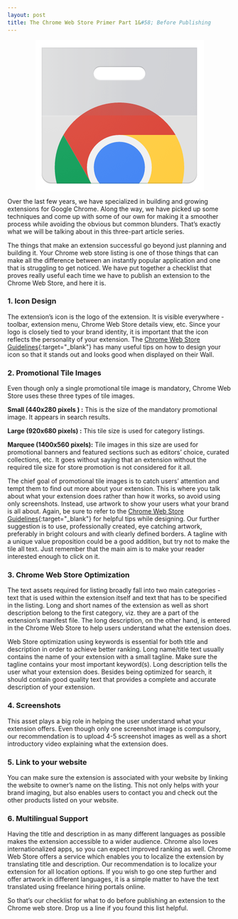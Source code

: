 ```yaml
---
layout: post
title: The Chrome Web Store Primer Part 1&#58; Before Publishing
---
```


<img style="display: block; margin: auto;" alt="Machine Learning" title="Machine Learning" src="/images/chrome-webstore-logo.png">

Over the last few years, we have specialized in building and growing extensions for Google Chrome. Along the way, we have picked up some techniques and come up with some of our own for making it a smoother process while avoiding the obvious but common blunders. That’s exactly what we will be talking about in this three-part article series.


The things that make an extension successful go beyond just planning and building it. Your Chrome web store listing is one of those things that can make all the difference between an instantly popular application and one that is struggling to get noticed. We have put together a checklist that proves really useful each time we have to publish an extension to the Chrome Web Store, and here it is.


### 1. Icon Design
The extension’s icon is the logo of the extension. It is visible everywhere -  toolbar, extension menu, Chrome Web Store details view, etc. Since your logo is closely tied to your brand identity, it is important that the icon reflects the personality of your extension. The [Chrome Web Store Guidelines](https://developer.chrome.com/webstore/images#icons "Chrome Web Store Guidelines"){:target="_blank"} has many useful tips on how to design your icon so that it stands out and looks good when displayed on their Wall.



### 2. Promotional Tile Images
Even though only a single promotional tile image is mandatory, Chrome Web Store uses these three types of tile images.

**Small (440x280 pixels ) :** This is the size of the mandatory promotional image. It appears in search results.

**Large (920x680 pixels) :** This tile size is used for category listings.

**Marquee (1400x560 pixels):** Tile images in this size are used for promotional banners and featured sections such as editors’ choice, curated collections, etc.  It goes without saying that an extension without the required tile size for store promotion is not considered for it all.

The chief goal of promotional tile images is to catch users’ attention and tempt them to find out more about your extension. This is where you talk about what your extension does rather than how it works, so avoid using only screenshots. Instead, use artwork to show your users what your brand is all about. Again, be sure to refer to the [Chrome Web Store Guidelines](https://developer.chrome.com/webstore/images#promo "Chrome Web Store Guidelines"){:target="_blank"} for helpful tips while designing. Our further suggestion is to use, professionally created, eye catching artwork, preferably in bright colours and with clearly defined borders. A tagline with a unique value proposition could be a good addition, but try not to make the tile all text. Just remember that the main aim is to make your reader interested enough to click on it.


### 3. Chrome Web Store Optimization
The text assets required for listing broadly fall into two main categories - text that is used within the extension itself and text that has to be specified in the listing.  Long and short names of the extension as well as short description belong to the first category, viz. they are a part of the extension’s manifest file. The long description, on the other hand, is entered in the Chrome Web Store to help users understand what the extension does. 


Web Store optimization using keywords is essential for both title and description in order to achieve better ranking. Long name/title text usually contains the name of your extension with a small tagline. Make sure the tagline contains your most important keyword(s). Long description tells the user what your extension does. Besides being optimized for search, it should contain good quality text that provides a complete and accurate description of your extension.


### 4. Screenshots
This asset plays a big role in helping the user understand what your extension offers. Even though only one screenshot image is compulsory, our recommendation is to upload 4-5 screenshot images as well as a short introductory video explaining what the extension does.


### 5. Link to your website
You can make sure the extension is associated with your website by linking the website to owner’s name on the listing. This not only helps with your brand imaging, but also enables users to contact you and check out the other products listed on your website.


### 6. Multilingual Support
Having the title and description in as many different languages as possible makes the extension accessible to a wider audience. Chrome also loves internationalized apps, so you can expect improved ranking as well. Chrome Web Store offers a service which enables you to localize the extension by translating title and description.  Our recommendation is to localize your extension for all location options. If you wish to go one step further and offer artwork in different languages, it is a simple matter to have the text translated using freelance hiring portals online.


So that’s our checklist for what to do before publishing an extension to the Chrome web store. Drop us a line if you found this list helpful.
